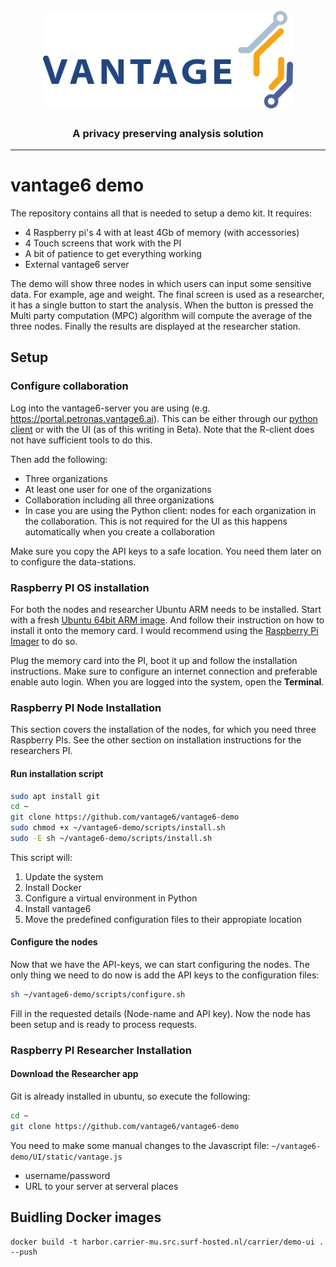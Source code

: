 <h1 align="center">
  <br>
  <a href="https://vantage6.ai"><img src="https://github.com/IKNL/guidelines/blob/master/resources/logos/vantage6.png?raw=true" alt="vantage6" width="400"></a>
</h1>

<h3 align=center> A privacy preserving analysis solution</h3>

--------------------

# vantage6 demo
The repository contains all that is needed to setup a demo kit. It requires:

* 4 Raspberry pi's 4 with at least 4Gb of memory (with accessories)
* 4 Touch screens that work with the PI
* A bit of patience to get everything working
* External vantage6 server

The demo will show three nodes in which users can input some sensitive data.
For example, age and weight. The final screen is used as a researcher, it has
a single button to start the analysis. When the button is pressed the Multi
party computation (MPC) algorithm will compute the average of the three nodes.
Finally the results are displayed at the researcher station.


## Setup

### Configure collaboration
Log into the vantage6-server you are using
(e.g. https://portal.petronas.vantage6.ai). This can be either through our
[python client](https://docs.vantage6.ai/usage/running-analyses/python-client)
or with the UI (as of this writing in Beta). Note that the R-client does not
have sufficient tools to do this.

Then add the following:
* Three organizations
* At least one user for one of the organizations
* Collaboration including all three organizations
* In case you are using the Python client: nodes for each organization in the
  collaboration. This is not required for the UI as this happens automatically
  when you create a collaboration

Make sure you copy the API keys to a safe location. You need them later on to
configure the data-stations.


### Raspberry PI OS installation
For both the nodes and researcher Ubuntu ARM needs to be installed. Start with
a fresh [Ubuntu 64bit ARM image](https://ubuntu.com/download/raspberry-pi). And
follow their instruction on how to install it onto the memory card. I would
recommend using the
[Raspberry Pi Imager](https://www.raspberrypi.com/software/) to do so.

Plug the memory card into the PI, boot it up and follow the installation
instructions. Make sure to configure an internet connection and preferable
enable auto login. When you are logged into the system, open the **Terminal**.

### Raspberry PI Node Installation
This section covers the installation of the nodes, for which you need three
Raspberry PIs. See the other section on installation instructions for the
researchers PI.

#### Run installation script
```bash
sudo apt install git
cd ~
git clone https://github.com/vantage6/vantage6-demo
sudo chmod +x ~/vantage6-demo/scripts/install.sh
sudo -E sh ~/vantage6-demo/scripts/install.sh
```

This script will:

1. Update the system
2. Install Docker
3. Configure a virtual environment in Python
4. Install vantage6
5. Move the predefined configuration files to their appropiate location


#### Configure the nodes
Now that we have the API-keys, we can start configuring the nodes. The only
thing we need to do now is add the API keys to the configuration files:
```bash
sh ~/vantage6-demo/scripts/configure.sh
```
Fill in the requested details (Node-name and API key). Now the node has been
setup and is ready to process requests.

### Raspberry PI Researcher Installation

#### Download the Researcher app
Git is already installed in ubuntu, so execute the following:
```bash
cd ~
git clone https://github.com/vantage6/vantage6-demo
```

You need to make some manual changes to the Javascript file:
`~/vantage6-demo/UI/static/vantage.js`

* username/password
* URL to your server at serveral places

## Buidling Docker images
```
docker build -t harbor.carrier-mu.src.surf-hosted.nl/carrier/demo-ui . --push
```

